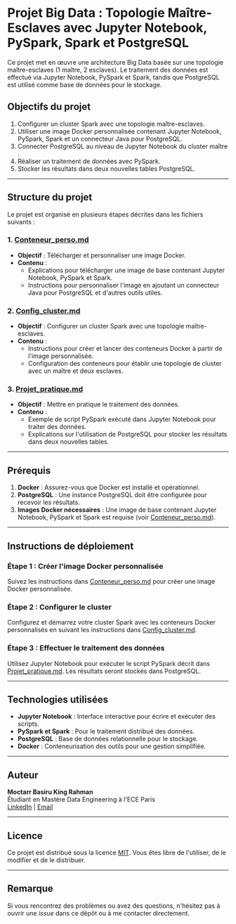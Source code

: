 # Projet Big Data : Topologie Maître-Esclaves avec Jupyter Notebook, PySpark, Spark et PostgreSQL

Ce projet met en œuvre une architecture Big Data basée sur une topologie maître-esclaves (1 maître, 2 esclaves). Le traitement des données est effectué via Jupyter Notebook, PySpark et Spark, tandis que PostgreSQL est utilisé comme base de données pour le stockage.

## Objectifs du projet

1. Configurer un cluster Spark avec une topologie maître-esclaves.
2. Utiliser une image Docker personnalisée contenant Jupyter Notebook, PySpark, Spark et un connecteur Java pour PostgreSQL.
3. Connecter PostgreSQL au niveau de Jupyter Notebook du cluster maître .
4. Réaliser un traitement de données avec PySpark.
5. Stocker les résultats dans deux nouvelles tables PostgreSQL.

---

## Structure du projet

Le projet est organisé en plusieurs étapes décrites dans les fichiers suivants :

### 1. [Conteneur_perso.md](./1-Conteneur_perso.md)

- **Objectif** : Télécharger et personnaliser une image Docker.
- **Contenu** :
  - Explications pour télécharger une image de base contenant Jupyter Notebook, PySpark et Spark.
  - Instructions pour personnaliser l'image en ajoutant un connecteur Java pour PostgreSQL et d'autres outils utiles.

### 2. [Config_cluster.md](./2-Config_cluster.md)

- **Objectif** : Configurer un cluster Spark avec une topologie maître-esclaves.
- **Contenu** :
  - Instructions pour créer et lancer des conteneurs Docker à partir de l'image personnalisée.
  - Configuration des conteneurs pour établir une topologie de cluster avec un maître et deux esclaves.

### 3. [Projet_pratique.md](./3-Projet_pratique.md)

- **Objectif** : Mettre en pratique le traitement des données.
- **Contenu** :
  - Exemple de script PySpark exécuté dans Jupyter Notebook pour traiter des données.
  - Explications sur l'utilisation de PostgreSQL pour stocker les résultats dans deux nouvelles tables.

---

## Prérequis

1. **Docker** : Assurez-vous que Docker est installé et opérationnel.
2. **PostgreSQL** : Une instance PostgreSQL doit être configurée pour recevoir les résultats.
3. **Images Docker nécessaires** : Une image de base contenant Jupyter Notebook, PySpark et Spark est requise (voir [Conteneur_perso.md](./1-Conteneur_perso.md)).

---

## Instructions de déploiement

### Étape 1 : Créer l'image Docker personnalisée

Suivez les instructions dans [Conteneur_perso.md](./1-Conteneur_perso.md) pour créer une image Docker personnalisée.

### Étape 2 : Configurer le cluster

Configurez et démarrez votre cluster Spark avec les conteneurs Docker personnalisés en suivant les instructions dans [Config_cluster.md](./2-Config_cluster.md).

### Étape 3 : Effectuer le traitement des données

Utilisez Jupyter Notebook pour exécuter le script PySpark décrit dans [Projet_pratique.md](./3-Projet_pratique.md). Les résultats seront stockés dans PostgreSQL.

---

## Technologies utilisées

- **Jupyter Notebook** : Interface interactive pour écrire et exécuter des scripts.
- **PySpark et Spark** : Pour le traitement distribué des données.
- **PostgreSQL** : Base de données relationnelle pour le stockage.
- **Docker** : Conteneurisation des outils pour une gestion simplifiée.

---

## Auteur

**Moctarr Basiru King Rahman**  
Étudiant en Mastère Data Engineering à l'ECE Paris  
[LinkedIn](https://www.linkedin.com/in/moctarr-basiru-king-rahman-7337a5214) | [Email](mailto:moctarrbasiru.kingrahman@edu.ece.fr)

---

## Licence

Ce projet est distribué sous la licence [MIT](./LICENSE). Vous êtes libre de l'utiliser, de le modifier et de le distribuer.

---

## Remarque

Si vous rencontrez des problèmes ou avez des questions, n'hésitez pas à ouvrir une *issue* dans ce dépôt ou à me contacter directement.
